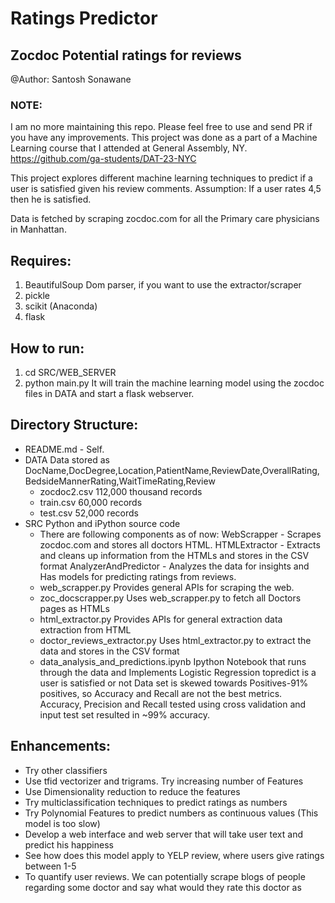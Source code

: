 # Ratings Predictor

## Zocdoc Potential ratings for reviews

@Author: Santosh Sonawane 

### NOTE:
I am no more maintaining this repo. Please feel free to use and send PR if you have any improvements. 
     This project was done as a part of a Machine Learning course that I attended at General Assembly, NY.
https://github.com/ga-students/DAT-23-NYC 


This project explores different machine learning techniques to predict if a user is satisfied given his review comments. 
Assumption: If a user rates 4,5 then he is satisfied.

Data is fetched by scraping zocdoc.com for all the Primary care physicians in Manhattan.

## Requires:
1. BeautifulSoup Dom parser, if you want to use the extractor/scraper
2. pickle
3. scikit (Anaconda)
4. flask

## How to run:
1. cd SRC/WEB_SERVER
2. python main.py
It will train the machine learning model using the zocdoc files in DATA and start a flask webserver.

## Directory Structure:
* README.md - Self.
* DATA 
       Data stored as DocName,DocDegree,Location,PatientName,ReviewDate,OverallRating,BedsideMannerRating,WaitTimeRating,Review
    * zocdoc2.csv 112,000 thousand records 
    * train.csv 60,000 records
    * test.csv 52,000 records
* SRC
       Python and iPython source code
    * There are following components as of now:
    	WebScrapper - Scrapes zocdoc.com and stores all doctors HTML.
	HTMLExtractor - Extracts and cleans up information from the HTMLs and stores in the CSV format
	AnalyzerAndPredictor - Analyzes the data for insights and Has models for predicting ratings from reviews.
    * web_scrapper.py Provides general APIs for scraping the web.
    * zoc_docscrapper.py Uses web_scrapper.py to fetch all Doctors pages as HTMLs
    * html_extractor.py Provides APIs for general extraction data extraction from HTML
    * doctor_reviews_extractor.py Uses html_extractor.py to extract the data and stores in the CSV format
    * data_analysis_and_predictions.ipynb Ipython Notebook that runs through the data and Implements Logistic Regression topredict is a user is satisfied or not
       Data set is skewed towards Positives-91% positives, so Accuracy and Recall are not the best metrics. 
       Accuracy, Precision and Recall tested using cross validation and input test set resulted in ~99% accuracy.

## Enhancements:
* Try other classifiers
* Use tfid vectorizer and trigrams. Try increasing number of Features
* Use Dimensionality reduction to reduce the features
* Try multiclassification techniques to predict ratings as numbers
* Try Polynomial Features to predict numbers as continuous values (This model is too slow)
* Develop a web interface and web server that will take user text and predict his happiness
* See how does this model apply to YELP review, where users give ratings between 1-5
* To quantify user reviews. We can potentially scrape blogs of people regarding some doctor and say what would they rate this doctor as
